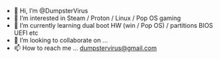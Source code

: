 - 👋 Hi, I’m @DumpsterVirus
- 👀 I’m interested in Steam / Proton / Linux / Pop OS gaming
- 🌱 I’m currently learning dual boot HW (win / Pop OS) / partitions BIOS UEFI etc
- 💞️ I’m looking to collaborate on ...
- 📫 How to reach me ... dumpstervirus@gmail.com

<!---
DumpsterVirus/DumpsterVirus is a ✨ special ✨ repository because its `README.md` (this file) appears on your GitHub profile.
You can click the Preview link to take a look at your changes.
--->
